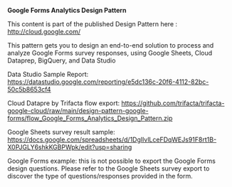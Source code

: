 **Google Forms Analytics Design Pattern**

This content is part of the published Design Pattern here : http://cloud.google.com/<to be added>
  
This pattern gets you to design an end-to-end solution to process and analyze Google Forms survey responses, using Google Sheets, Cloud Dataprep, BigQuery, and Data Studio 

Data Studio Sample Report: https://datastudio.google.com/reporting/e5dc136c-20f6-4112-82bc-50c5b8653cf4

Cloud Datapre by Trifacta flow export: https://github.com/trifacta/trifacta-google-cloud/raw/main/design-pattern-google-forms/flow_Google_Forms_Analytics_Design_Pattern.zip

Google Sheets survey result sample: https://docs.google.com/spreadsheets/d/1DgIlvlLceFDqWEJs91F8rt1B-X0PJGLY6shkKGBPWpk/edit?usp=sharing

Google Forms example: this is not possible to export the Google Forms design questions. Please refer to the Google Sheets survey export to discover the type of questions/responses provided in the form.
